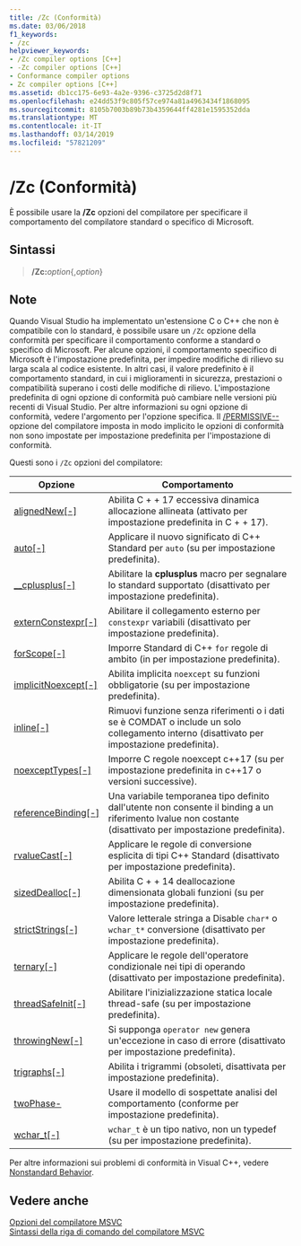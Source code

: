 ```yaml
---
title: /Zc (Conformità)
ms.date: 03/06/2018
f1_keywords:
- /zc
helpviewer_keywords:
- /Zc compiler options [C++]
- -Zc compiler options [C++]
- Conformance compiler options
- Zc compiler options [C++]
ms.assetid: db1cc175-6e93-4a2e-9396-c3725d2d8f71
ms.openlocfilehash: e24dd53f9c805f57ce974a81a4963434f1868095
ms.sourcegitcommit: 8105b7003b89b73b4359644ff4281e1595352dda
ms.translationtype: MT
ms.contentlocale: it-IT
ms.lasthandoff: 03/14/2019
ms.locfileid: "57821209"
---
```

# <a name="zc-conformance"></a>/Zc (Conformità)

È possibile usare la **/Zc** opzioni del compilatore per specificare il comportamento del compilatore standard o specifico di Microsoft.

## <a name="syntax"></a>Sintassi

> **/Zc:**_option_{,_option_}

## <a name="remarks"></a>Note

Quando Visual Studio ha implementato un'estensione C o C++ che non è compatibile con lo standard, è possibile usare un `/Zc` opzione della conformità per specificare il comportamento conforme a standard o specifico di Microsoft. Per alcune opzioni, il comportamento specifico di Microsoft è l'impostazione predefinita, per impedire modifiche di rilievo su larga scala al codice esistente. In altri casi, il valore predefinito è il comportamento standard, in cui i miglioramenti in sicurezza, prestazioni o compatibilità superano i costi delle modifiche di rilievo. L'impostazione predefinita di ogni opzione di conformità può cambiare nelle versioni più recenti di Visual Studio. Per altre informazioni su ogni opzione di conformità, vedere l'argomento per l'opzione specifica. Il [/PERMISSIVE--](permissive-standards-conformance.md) opzione del compilatore imposta in modo implicito le opzioni di conformità non sono impostate per impostazione predefinita per l'impostazione di conformità.

Questi sono i `/Zc` opzioni del compilatore:

|Opzione|Comportamento|
|---|---|
|[alignedNew\[-\]](zc-alignednew.md)|Abilita C + + 17 eccessiva dinamica allocazione allineata (attivato per impostazione predefinita in C + + 17).|
|[auto\[-\]](zc-auto-deduce-variable-type.md)|Applicare il nuovo significato di C++ Standard per `auto` (su per impostazione predefinita).|
|[__cplusplus\[-\]](zc-cplusplus.md)|Abilitare la **cplusplus** macro per segnalare lo standard supportato (disattivato per impostazione predefinita).|
|[externConstexpr\[-\]](zc-externconstexpr.md)|Abilitare il collegamento esterno per `constexpr` variabili (disattivato per impostazione predefinita).|
|[forScope\[-\]](zc-forscope-force-conformance-in-for-loop-scope.md)|Imporre Standard di C++ `for` regole di ambito (in per impostazione predefinita).|
|[implicitNoexcept\[-\]](zc-implicitnoexcept-implicit-exception-specifiers.md)|Abilita implicita `noexcept` su funzioni obbligatorie (su per impostazione predefinita).|
|[inline\[-\]](zc-inline-remove-unreferenced-comdat.md)|Rimuovi funzione senza riferimenti o i dati se è COMDAT o include un solo collegamento interno (disattivato per impostazione predefinita).|
|[noexceptTypes\[-\]](zc-noexcepttypes.md)|Imporre C regole noexcept c++17 (su per impostazione predefinita in c++17 o versioni successive).|
|[referenceBinding\[-\]](zc-referencebinding-enforce-reference-binding-rules.md)|Una variabile temporanea tipo definito dall'utente non consente il binding a un riferimento lvalue non costante (disattivato per impostazione predefinita).|
|[rvalueCast\[-\]](zc-rvaluecast-enforce-type-conversion-rules.md)|Applicare le regole di conversione esplicita di tipi C++ Standard (disattivato per impostazione predefinita).|
|[sizedDealloc\[-\]](zc-sizeddealloc-enable-global-sized-dealloc-functions.md)|Abilita C + + 14 deallocazione dimensionata globali funzioni (su per impostazione predefinita).|
|[strictStrings\[-\]](zc-strictstrings-disable-string-literal-type-conversion.md)|Valore letterale stringa a Disable `char*` o `wchar_t*` conversione (disattivato per impostazione predefinita).|
|[ternary\[-\]](zc-ternary.md)|Applicare le regole dell'operatore condizionale nei tipi di operando (disattivato per impostazione predefinita).|
|[threadSafeInit\[-\]](zc-threadsafeinit-thread-safe-local-static-initialization.md)|Abilitare l'inizializzazione statica locale thread-safe (su per impostazione predefinita).|
|[throwingNew\[-\]](zc-throwingnew-assume-operator-new-throws.md)|Si supponga `operator new` genera un'eccezione in caso di errore (disattivato per impostazione predefinita).|
|[trigraphs\[-\]](zc-trigraphs-trigraphs-substitution.md)|Abilita i trigrammi (obsoleti, disattivata per impostazione predefinita).|
|[twoPhase-](zc-twophase.md)|Usare il modello di sospettate analisi del comportamento (conforme per impostazione predefinita).|
|[wchar_t\[-\]](zc-wchar-t-wchar-t-is-native-type.md)|`wchar_t` è un tipo nativo, non un typedef (su per impostazione predefinita).|

Per altre informazioni sui problemi di conformità in Visual C++, vedere [Nonstandard Behavior](../../cpp/nonstandard-behavior.md).

## <a name="see-also"></a>Vedere anche

[Opzioni del compilatore MSVC](compiler-options.md)<br/>
[Sintassi della riga di comando del compilatore MSVC](compiler-command-line-syntax.md)
